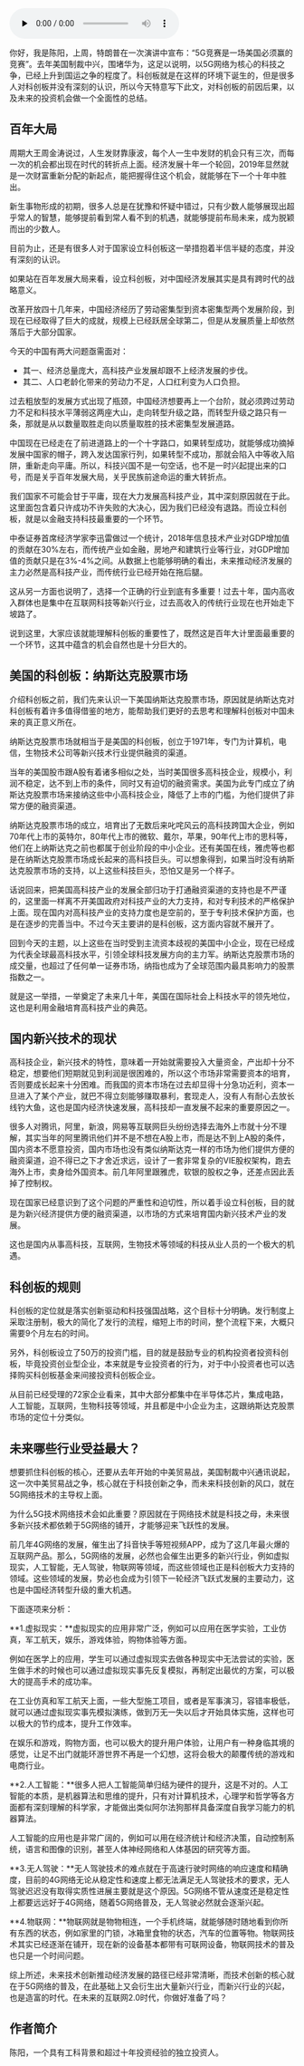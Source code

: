 <audio id="audio" title="第208讲 | 陈阳：科创板投资，未来哪些行业受益最大？" controls="" preload="none"><source id="mp3" src="https://static001.geekbang.org/resource/audio/2d/46/2d07ad595c3c79ef57345e38d1292546.mp3"></audio>

你好，我是陈阳，上周，特朗普在一次演讲中宣布：“5G竞赛是一场美国必须赢的竞赛”。去年美国制裁中兴，围堵华为，这足以说明，以5G网络为核心的科技之争，已经上升到国运之争的程度了。科创板就是在这样的环境下诞生的，但是很多人对科创板并没有深刻的认识，所以今天特意写下此文，对科创板的前因后果，以及未来的投资机会做一个全面性的总结。

## 百年大局

周期大王周金涛说过，人生发财靠康波，每个人一生中发财的机会只有三次，而每一次的机会都出现在时代的转折点上面。经济发展十年一个轮回，2019年显然就是一次财富重新分配的新起点，能把握得住这个机会，就能够在下一个十年中胜出。

新生事物形成的初期，很多人总是在犹豫和怀疑中错过，只有少数人能够展现出超乎常人的智慧，能够提前看到常人看不到的机遇，就能够提前布局未来，成为脱颖而出的少数人。

目前为止，还是有很多人对于国家设立科创板这一举措抱着半信半疑的态度，并没有深刻的认识。

如果站在百年发展大局来看，设立科创板，对中国经济发展其实是具有跨时代的战略意义。

改革开放四十几年来，中国经济经历了劳动密集型到资本密集型两个发展阶段，到现在已经取得了巨大的成就，规模上已经跃居全球第二，但是从发展质量上却依然落后于大部分国家。

今天的中国有两大问题亟需面对：

- 其一、经济总量庞大，高科技产业发展却跟不上经济发展的步伐。
- 其二、人口老龄化带来的劳动力不足，人口红利变为人口负担。

过去粗放型的发展方式出现了瓶颈，中国经济想要再上一个台阶，就必须跨过劳动力不足和科技水平薄弱这两座大山，走向转型升级之路，而转型升级之路只有一条，那就是从以数量取胜走向以质量取胜的技术密集型发展道路。

中国现在已经走在了前进道路上的一个十字路口，如果转型成功，就能够成功摘掉发展中国家的帽子，跨入发达国家行列，如果转型不成功，那就会陷入中等收入陷阱，重新走向平庸。所以，科技兴国不是一句空话，也不是一时兴起提出来的口号，而是关乎百年发展大局，关乎民族前途命运的重大转折点。

我们国家不可能会甘于平庸，现在大力发展高科技产业，其中深刻原因就在于此。这里面包含着只许成功不许失败的大决心，因为我们已经没有退路。而设立科创板，就是以金融支持科技最重要的一个环节。

中泰证券首席经济学家李迅雷做过一个统计，2018年信息技术产业对GDP增加值的贡献在30%左右，而传统产业如金融，房地产和建筑行业等行业，对GDP增加值的贡献只是在3%-4%之间。从数据上也能够明确的看出，未来推动经济发展的主力必然是高科技产业，而传统行业已经开始在拖后腿。

这从另一方面也说明了，选择一个正确的行业到底有多重要！过去十年，国内高收入群体也是集中在互联网科技等新兴行业，过去高收入的传统行业现在也开始走下坡路了。

说到这里，大家应该就能理解科创板的重要性了，既然这是百年大计里面最重要的一个环节，这其中蕴含的机会自然也是十分巨大的。

## 美国的科创板：纳斯达克股票市场

介绍科创板之前，我们先来认识一下美国纳斯达克股票市场，原因就是纳斯达克对科创板有着许多值得借鉴的地方，能帮助我们更好的去思考和理解科创板对中国未来的真正意义所在。

纳斯达克股票市场就相当于是美国的科创板，创立于1971年，专门为计算机，电信，生物技术公司等新兴技术行业提供融资的渠道。

当年的美国股市跟A股有着诸多相似之处，当时美国很多高科技企业，规模小，利润不稳定，达不到上市的条件，同时又有迫切的融资需求。美国为此专门成立了纳斯达克股票市场来接纳这些中小高科技企业，降低了上市的门槛，为他们提供了非常方便的融资渠道。

纳斯达克股票市场的成立，培育出了无数后来叱咤风云的高科技跨国大企业，例如70年代上市的英特尔，80年代上市的微软、戴尔，苹果，90年代上市的思科等，他们在上纳斯达克之前也都属于创业阶段的中小企业。还有美国在线，雅虎等也都是在纳斯达克股票市场成长起来的高科技巨头。可以想象得到，如果当时没有纳斯达克股票市场的支持，以上这些科技巨头，恐怕又是另一个样子。

话说回来，把美国高科技产业的发展全部归功于打通融资渠道的支持也是不严谨的，这里面一样离不开美国政府对科技产业的大力支持，和对专利技术的严格保护上面。现在国内对高科技产业的支持力度也是空前的，至于专利技术保护方面，也是在逐步的完善当中。不过今天主要讲的是科创板，这方面内容就不展开了。

回到今天的主题，以上这些在当时受到主流资本歧视的美国中小企业，现在已经成为代表全球最高科技水平，引领全球科技发展方向的主力军。纳斯达克股票市场的成交量，也超过了任何单一证券市场，纳指也成为了全球范围内最具影响力的股票指数之一。

就是这一举措，一举奠定了未来几十年，美国在国际社会上科技水平的领先地位，这也是利用金融培育高科技产业的典范。

## 国内新兴技术的现状

高科技企业，新兴技术的特性，意味着一开始就需要投入大量资金，产出却十分不稳定，想要他们短期就见到利润是很困难的，所以这个市场非常需要资本的培育，否则要成长起来十分困难。而我国的资本市场在过去却显得十分急功近利，资本一旦进入了某个产业，就巴不得立刻能够赚取暴利，套现走人，没有人有耐心去放长线钓大鱼，这也是国内经济快速发展，高科技却一直发展不起来的重要原因之一。

很多人对腾讯，阿里，新浪，网易等互联网巨头纷纷选择去海外上市就十分不理解，其实当年的阿里腾讯他们并不是不想在A股上市，而是达不到上A股的条件，国内资本不愿意投资，国内市场也没有类似纳斯达克一样的市场为他们提供方便的融资渠道，迫不得已之下才舍近求远，设计了一套非常复杂的VIE股权架构，跑去海外上市，卖身给外国资本。前几年阿里跟雅虎，软银的股权之争，还差点因此丢掉了控制权。

现在国家已经意识到了这个问题的严重性和迫切性，所以着手设立科创板，目的就是为新兴经济提供方便的融资渠道，以市场的方式来培育国内新兴技术产业的发展。

这也是国内从事高科技，互联网，生物技术等领域的科技从业人员的一个极大的机遇。

## 科创板的规则

科创板的定位就是落实创新驱动和科技强国战略，这个目标十分明确。发行制度上采取注册制，极大的简化了发行的流程，缩短上市的时间，整个流程下来，大概只需要9个月左右的时间。

另外，科创板设立了50万的投资门槛，目的就是鼓励专业的机构投资者投资科创板，毕竟投资创业型企业，本来就是专业投资者的行为，对于中小投资者也可以选择购买科创板基金来间接投资科创板企业。

从目前已经受理的72家企业看来，其中大部分都集中在半导体芯片，集成电路，人工智能，互联网，生物科技等领域，并且都是中小企业为主，这跟纳斯达克股票市场的定位十分类似。

## 未来哪些行业受益最大？

想要抓住科创板的核心，还要从去年开始的中美贸易战，美国制裁中兴通讯说起，这一次中美贸易战之争，核心就在于科技创新之争，而未来科技创新的风口，就在5G网络技术的主导权上面。

为什么5G技术网络技术会如此重要？原因就在于网络技术就是科技之母，未来很多新兴技术都依赖于5G网络的铺开，才能够迎来飞跃性的发展。

前几年4G网络的发展，催生出了抖音快手等短视频APP，成为了这几年最火爆的互联网产品。那么，5G网络的发展，必然也会催生出更多的新兴行业，例如虚拟现实，人工智能，无人驾驶，物联网等领域，而这些领域也正是科创板大力支持的领域。这些领域的发展，势必也会成为引领下一轮经济飞跃式发展的主要动力，这也是中国经济转型升级的重大机遇。

下面逐项来分析：

**1.虚拟现实：**虚拟现实的应用非常广泛，例如可以应用在医学实验，工业仿真，军工航天，娱乐，游戏体验，购物体验等方面。

例如在医学上的应用，学生可以通过虚拟现实去做各种现实中无法尝试的实验，医生做手术的时候也可以通过虚拟现实事先反复模拟，再制定出最优的方案，可以极大的提高手术的成功率。

在工业仿真和军工航天上面，一些大型施工项目，或者是军事演习，容错率极低，就可以通过虚拟现实事先模拟演练，做到万无一失以后才开始具体实施，这样也可以极大的节约成本，提升工作效率。

在娱乐和游戏，购物方面，也可以极大的提升用户体验，让用户有一种身临其境的感觉，让足不出门就能环游世界不再是一个幻想，这将会极大的颠覆传统的游戏和电商行业。

**2.人工智能：**很多人把人工智能简单归结为硬件的提升，这是不对的。人工智能的本质，是机器算法和思维的提升，只有对计算机技术，心理学和哲学等各方面都有深刻理解的科学家，才能做出类似阿尔法狗那样具备深度自我学习能力的机器算法。

人工智能的应用也是非常广阔的，例如可以用在经济统计和经济决策，自动控制系统，语言和图像的识别，甚至人体神经网络和人体基因的研究等方面。

**3.无人驾驶：**无人驾驶技术的难点就在于高速行驶时网络的响应速度和精确度，目前的4G网络无论从稳定性和速度上都无法满足无人驾驶技术的要求，无人驾驶迟迟没有取得实质性进展主要就是这个原因。5G网络不管从速度还是稳定性上都要远远好于4G网络，随着5G网络普及，无人驾驶必然就会逐渐兴起。

**4.物联网：**物联网就是物物相连，一个手机终端，就能够随时随地看到你所有东西的状态，例如家里的门锁，冰箱里食物的状态，汽车的位置等物。物联网技术其实已经逐渐在铺开，现在新的设备基本都带有可联网设备，物联网技术的普及也只是一个时间问题。

综上所述，未来技术创新推动经济发展的路径已经非常清晰，而技术创新的核心就在于5G网络的普及，在此基础上又会衍生出大量新兴行业，而新兴行业的兴起，也是造富的时代。在未来的互联网2.0时代，你做好准备了吗？

## 作者简介

陈阳，一个具有工科背景和超过十年投资经验的独立投资人。


